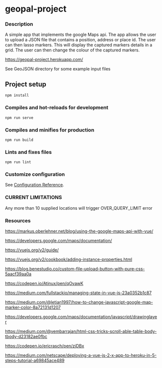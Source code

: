 # geopal-project

### Description
A simple app that implements the google Maps api.
The app allows the user to upload a JSON file that contains a position, address or place id.
The user can then lasso markers. This will display the captured markers details in a grid.
The user can then change the colour of the captured markers.

https://geopal-project.herokuapp.com/

See GeoJSON directory for some example input files


## Project setup
```
npm install
```

### Compiles and hot-reloads for development
```
npm run serve
```

### Compiles and minifies for production
```
npm run build
```

### Lints and fixes files
```
npm run lint
```

### Customize configuration
See [Configuration Reference](https://cli.vuejs.org/config/).

### CURRENT LIMITATIONS
Any more than 10 supplied locations will trigger OVER_QUERY_LIMIT error

### Resources
https://markus.oberlehner.net/blog/using-the-google-maps-api-with-vue/

https://developers.google.com/maps/documentation/

https://vuejs.org/v2/guide/

https://vuejs.org/v2/cookbook/adding-instance-properties.html

https://blog.benestudio.co/custom-file-upload-button-with-pure-css-5aacf39aa0a

https://codepen.io/Atinux/pen/qOvawK

https://medium.com/fullstackio/managing-state-in-vue-js-23a0352b1c87

https://medium.com/@letian1997/how-to-change-javascript-google-map-marker-color-8a72131d1207

https://developers.google.com/maps/documentation/javascript/drawinglayer

https://medium.com/@vembarrajan/html-css-tricks-scroll-able-table-body-tbody-d23182ae0fbc

https://codepen.io/ericrasch/pen/zjDBx

https://medium.com/netscape/deploying-a-vue-js-2-x-app-to-heroku-in-5-steps-tutorial-a69845ace489
